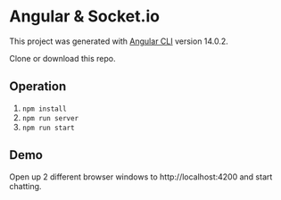 # Angular & Socket.io

This project was generated with [Angular CLI](https://github.com/angular/angular-cli) version 14.0.2.

Clone or download this repo.

## Operation

1. `npm install`
1. `npm run server`
1. `npm run start`

## Demo

Open up 2 different browser windows to http://localhost:4200 and start chatting.

